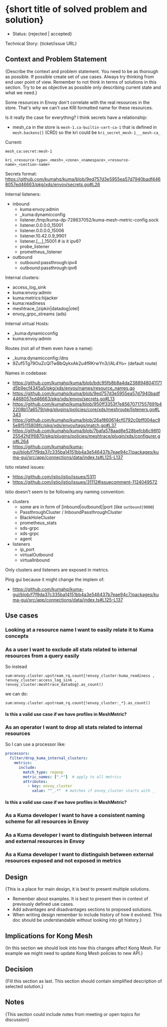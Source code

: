 # {short title of solved problem and solution}

* Status: {rejected | accepted} <!-- recommended to have the status as accepted proactively and then to change it if needed -->

Technical Story: {ticket/issue URL} <!-- link to the github issue -->

## Context and Problem Statement

{Describe the context and problem statement. You need to be as thorough as possible. If possible create set of use cases.
Always try thinking from end user point of view. Remember to not think in terms of solutions in this section. Try to be as 
objective as possible only describing current state and what we need.}

Some resources in Envoy don't correlate with the real resources in the store. That's why we can't use KRI formatted name for these resources.

Is it really the case for everything?
I think secrets have a relationship:
- mesh_ca in the store is `mesh-1.ca-builtin-cert-ca-1` that is defined in `mesh.backens[]` (CRD) so the kri could be `kri_secret_mesh-1___mesh-ca_`

Current:

```
mesh_ca:secret:mesh-1
```

```
kri_<resource-type>_<mesh>_<zone>_<namespace>_<resource-name>_<section-name>
```

Secrets format:
https://github.com/kumahq/kuma/blob/9ed757d3e5955ea57d7940badf4468057ed46663/pkg/xds/envoy/secrets.go#L26

Internal listeners:
- inbound
  - kuma:envoy:admin
  - _kuma:dynamicconfig
  - listener./tmp/kuma-dp-728637052/kuma-mesh-metric-config.sock
  - listener.0.0.0.0_15001
  - listener.0.0.0.0_15006
  - listener.10.42.0.9_9901
  - listener.[__]_15001 # is it ipv6?
  - probe_listener
  - prometheus_listener
- outbound
  - outbound:passthrough:ipv4
  - outbound:passthrough:ipv6

Internal clusters:
- access_log_sink
- kuma:envoy:admin
- kuma:metrics:hijacker
- kuma:readiness
- meshtrace_[zipkin|datadog|otel]
- envoy_grpc_streams (ads)

Internal virtual Hosts:
- _kuma:dynamicconfig
- kuma:envoy:admin

Routes (not all of them even have a name):
- _kuma:dynamicconfig:/dns
- 9Zuf5Tg79OuZcQITwBbQykxAk2u4fRKrwYn3//AL4Yo= (default route)

Names in codebase:
- https://github.com/kumahq/kuma/blob/bdc95fb8b8a4da2388948041171d5b9ecf4345a5/pkg/xds/envoy/names/resource_names.go
- https://github.com/kumahq/kuma/blob/9ed757d3e5955ea57d7940badf4468057ed46663/pkg/xds/envoy/secrets.go#L13
- https://github.com/kumahq/kuma/blob/950ff3353f7e85670717557691b42208b17a6579/pkg/plugins/policies/core/xds/meshroute/listeners.go#L343
- https://github.com/kumahq/kuma/blob/26af860614cf0792c0bff004ac95e8f5115808fc/pkg/xds/envoy/tags/match.go#L37
- https://github.com/kumahq/kuma/blob/7bafa578aad6e528befcb6c96f025542fd1f6870/pkg/plugins/policies/meshtrace/plugin/xds/configurer.go#L264
- https://github.com/kumahq/kuma-gui/blob/f7f9da37c335ba14151bb4a3e546437b7eae94c7/packages/kuma-gui/src/app/connections/data/index.ts#L125-L137

Istio related issues:
- https://github.com/istio/istio/issues/5311
- https://github.com/istio/istio/issues/31112#issuecomment-1124049572

Istio doesn't seem to be following any naming convention:
- clusters
  - some are in form of [inbound|outbound]|port (like `outbound|9080`)
  - PassthroughCluster / InboundPassthroughCluster
  - BlackHoleCluster
  - prometheus_stats
  - sds-grpc
  - xds-grpc
  - agent
- listeners
  - ip_port
  - virtualOutbound
  - virtualInbound

Only clusters and listeners are exposed in metrics.

Ping gui because it might change the implem of:
- https://github.com/kumahq/kuma-gui/blob/f7f9da37c335ba14151bb4a3e546437b7eae94c7/packages/kuma-gui/src/app/connections/data/index.ts#L125-L137

## Use cases

### Looking at a resource name I want to easily relate it to Kuma concepts

### As a user I want to exclude all stats related to internal resources from a query easily

So instead 

``` 
sum:envoy.cluster.upstream_rq.count{!envoy_cluster:kuma_readiness , !envoy_cluster:access_log_sink , !envoy_cluster:meshtrace_datadog}.as_count()
```

we can do:

``` 
sum:envoy.cluster.upstream_rq.count{!envoy_cluster:_*}.as_count()
```

#### Is this a valid use case if we have profiles in MeshMetric?

### As an operator I want to drop all stats related to internal resources

So I can use a processor like:

```yaml
processors:
  filter/drop_kuma_internal_clusters:
    metrics:
      include:
        match_type: regexp
        metric_names: [".*"]  # apply to all metrics
        attributes:
          - key: envoy_cluster
            value: "^_.*"  # matches if envoy_cluster starts with _
```

#### Is this a valid use case if we have profiles in MeshMetric?

### As a Kuma developer I want to have a consistent naming scheme for all resources in Envoy

### As a Kuma developer I want to distinguish between internal and external resources in Envoy

### As a Kuma developer I want to distinguish between external resources exposed and not exposed in metrics

## Design

{This is a place for main design, it is best to present multiple solutions. 
- Remember about examples. It is best to present then in context of previously defined use cases. 
- Add advantages and disadvantages sections to proposed solutions.
- When writing design remember to include history of how it evolved. This doc should be understandable without looking into git history.}

## Implications for Kong Mesh

{In this section we should look into how this changes affect Kong Mesh. For example we might need to update Kong Mesh policies to new API.}

## Decision

{Fill this section as last. This section should contain simplified description of selected solution.}

## Notes <!-- optional -->

{This section could include notes from meeting or open topics for discussion}
